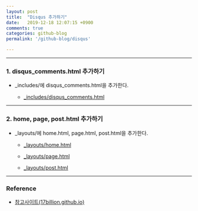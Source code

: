 ```yaml
---
layout: post
title:  "Disqus 추가하기"
date:   2019-12-18 12:07:15 +0900
comments: true
categories: github-blog
permalink: '/github-blog/disqus'

---
```


---

### 1. disqus_comments.html 추가하기

- _includes/에 disqus_comments.html을 추가한다.

    - <a href="https://raw.githubusercontent.com/indigo218/indigo218.github.io/master/_includes/disqus_comments.html">_includes/disqus_comments.html</a>

---

### 2. home, page, post.html 추가하기

- _layouts/에 home.html, page.html, post.html을 추가한다. 

    - <a href="https://raw.githubusercontent.com/indigo218/indigo218.github.io/master/_layouts/home.html">_layouts/home.html</a>


    - <a href="https://raw.githubusercontent.com/indigo218/indigo218.github.io/master/_layouts/page.html">_layouts/page.html</a>



    - <a href="https://raw.githubusercontent.com/indigo218/indigo218.github.io/master/_layouts/post.html">_layouts/post.html</a>

---



### Reference 

- <a href="https://17billion.github.io/jekyll/disqus/reply/2017/06/01/jekyll_disqus.html"> 참고사이트(17billion.github.io) </a>